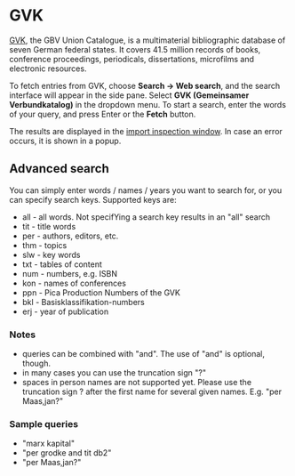 # GVK

[GVK](https://gso.gbv.de), the GBV Union Catalogue, is a multimaterial bibliographic database of seven German federal states. It covers 41.5 million records of books, conference proceedings, periodicals, dissertations, microfilms and electronic resources.

To fetch entries from GVK, choose **Search → Web search**, and the search interface will appear in the side pane. Select **GVK \(Gemeinsamer Verbundkatalog\)** in the dropdown menu. To start a search, enter the words of your query, and press Enter or the **Fetch** button.

The results are displayed in the [import inspection window](../../import-export/). In case an error occurs, it is shown in a popup.

## Advanced search

You can simply enter words / names / years you want to search for, or you can specify search keys. Supported keys are:

* all - all words. Not specifYing a search key results in an "all" search
* tit - title words
* per - authors, editors, etc.
* thm - topics
* slw - key words
* txt - tables of content
* num - numbers, e.g. ISBN
* kon - names of conferences
* ppn - Pica Production Numbers of the GVK
* bkl - Basisklassifikation-numbers
* erj - year of publication

### Notes

* queries can be combined with "and". The use of "and" is optional, though.
* in many cases you can use the truncation sign "?"
* spaces in person names are not supported yet. Please use the truncation sign ? after the first name for several given names. E.g. "per Maas,jan?"

### Sample queries

* "marx kapital"
* "per grodke and tit db2"
* "per Maas,jan?"

